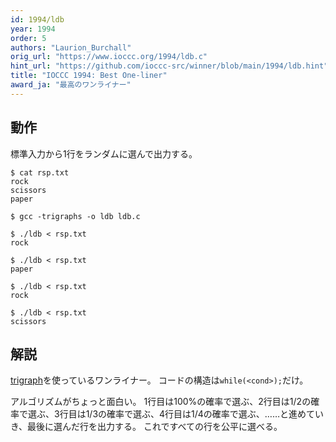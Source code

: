 ```yaml
---
id: 1994/ldb
year: 1994
order: 5
authors: "Laurion_Burchall"
orig_url: "https://www.ioccc.org/1994/ldb.c"
hint_url: "https://github.com/ioccc-src/winner/blob/main/1994/ldb.hint"
title: "IOCCC 1994: Best One-liner"
award_ja: "最高のワンライナー"
---
```


## 動作

標準入力から1行をランダムに選んで出力する。

```
$ cat rsp.txt
rock
scissors
paper

$ gcc -trigraphs -o ldb ldb.c

$ ./ldb < rsp.txt
rock

$ ./ldb < rsp.txt
paper

$ ./ldb < rsp.txt
rock

$ ./ldb < rsp.txt
scissors
```

## 解説

[trigraph](https://ja.wikipedia.org/wiki/%E3%83%88%E3%83%A9%E3%82%A4%E3%82%B0%E3%83%A9%E3%83%95)を使っているワンライナー。
コードの構造は`while(<cond>);`だけ。

アルゴリズムがちょっと面白い。
1行目は100%の確率で選ぶ、2行目は1/2の確率で選ぶ、3行目は1/3の確率で選ぶ、4行目は1/4の確率で選ぶ、……と進めていき、最後に選んだ行を出力する。
これですべての行を公平に選べる。
